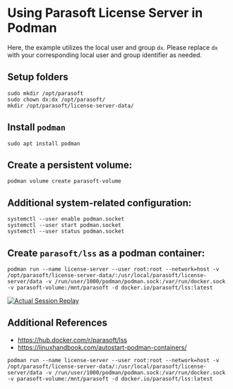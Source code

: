 # Using Parasoft License Server in Podman

Here, the example utilizes the local user and group `dx`. Please replace `dx` with your corresponding local user and group identifier as needed.

## Setup folders
```
sudo mkdir /opt/parasoft
sudo chown dx:dx /opt/parasoft/
mkdir /opt/parasoft/license-server-data/
```

## Install `podman`
```
sudo apt install podman
```

## Create a persistent volume:
```
podman volume create parasoft-volume
```

## Additional system-related configuration:
```
systemctl --user enable podman.socket
systemctl --user start podman.socket
systemctl --user status podman.socket
```

## Create `parasoft/lss` as a podman container:
```
podman run --name license-server --user root:root --network=host -v /opt/parasoft/license-server-data/:/usr/local/parasoft/license-server/data -v /run/user/1000/podman/podman.sock:/var/run/docker.sock -v parasoft-volume:/mnt/parasoft -d docker.io/parasoft/lss:latest
```

[![Actual Session Replay](https://asciinema.org/a/udYP5Jh4ahd8U2WqeB5JUx9xM.svg)](https://asciinema.org/a/udYP5Jh4ahd8U2WqeB5JUx9xM)

## Additional References
- https://hub.docker.com/r/parasoft/lss
- https://linuxhandbook.com/autostart-podman-containers/



```
podman run --name license-server --user root:root --network=host -v /opt/parasoft/license-server-data/:/usr/local/parasoft/license-server/data -v /run/user/1000/podman/podman.sock:/var/run/docker.sock -v parasoft-volume:/mnt/parasoft -d docker.io/parasoft/lss:latest
```
